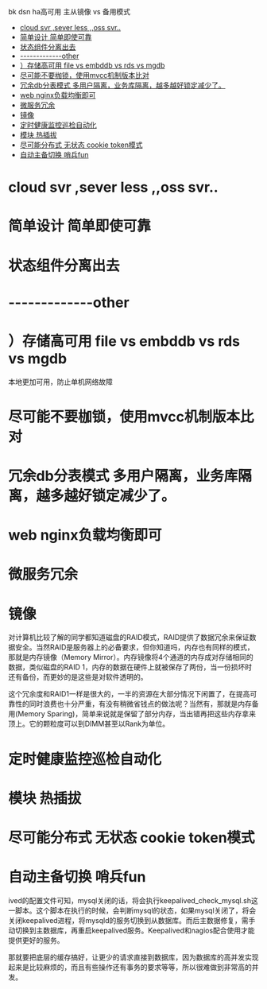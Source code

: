 bk dsn ha高可用 主从镜像 vs 备用模式

<!-- TOC -->

- [cloud svr  ,sever less ,,oss svr..](#cloud-svr--sever-less-oss-svr)
- [简单设计 简单即使可靠](#简单设计-简单即使可靠)
- [状态组件分离出去](#状态组件分离出去)
- [-------------other](#-------------other)
- [）存储高可用 file vs embddb  vs rds vs mgdb](#存储高可用-file-vs-embddb--vs-rds-vs-mgdb)
- [尽可能不要枷锁，使用mvcc机制版本比对](#尽可能不要枷锁使用mvcc机制版本比对)
- [冗余db分表模式 多用户隔离，业务库隔离，越多越好锁定减少了。](#冗余db分表模式-多用户隔离业务库隔离越多越好锁定减少了)
- [web nginx负载均衡即可](#web-nginx负载均衡即可)
- [微服务冗余](#微服务冗余)
- [镜像](#镜像)
- [定时健康监控巡检自动化](#定时健康监控巡检自动化)
- [模块 热插拔](#模块-热插拔)
- [尽可能分布式 无状态  cookie token模式](#尽可能分布式-无状态--cookie-token模式)
- [自动主备切换 哨兵fun](#自动主备切换-哨兵fun)

<!-- /TOC -->

# cloud svr  ,sever less ,,oss svr..
# 简单设计 简单即使可靠
# 状态组件分离出去 

# -------------other

# ）存储高可用 file vs embddb  vs rds vs mgdb
本地更加可用，防止单机网络故障

# 尽可能不要枷锁，使用mvcc机制版本比对
# 冗余db分表模式 多用户隔离，业务库隔离，越多越好锁定减少了。

# web nginx负载均衡即可

# 微服务冗余

# 镜像
对计算机比较了解的同学都知道磁盘的RAID模式，RAID提供了数据冗余来保证数据安全。当然RAID是服务器上的必备要求，但你知道吗，内存也有同样的模式，那就是内存镜像（Memory Mirror）。内存镜像将4个通道的内存成对存储相同的数据，类似磁盘的RAID 1，内存的数据在硬件上就被保存了两份，当一份损坏时还有备份，而更妙的是这些是对软件透明的。

这个冗余度和RAID1一样是很大的，一半的资源在大部分情况下闲置了，在提高可靠性的同时浪费也十分严重，有没有稍微省钱点的做法呢？当然有，那就是内存备用(Memory Sparing)，简单来说就是保留了部分内存，当出错再把这些内存拿来顶上。它的颗粒度可以到DIMM甚至以Rank为单位。

# 定时健康监控巡检自动化

# 模块 热插拔

# 尽可能分布式 无状态  cookie token模式

# 自动主备切换 哨兵fun


ived的配置文件可知，mysql关闭的话，将会执行keepalived_check_mysql.sh这一脚本。这个脚本在执行的时候，会判断mysql的状态，如果mysql关闭了，将会关闭keepalived进程，将mysqld的服务切换到从数据库。而后主数据修复，需手动切换到主数据库，再重启keepalived服务。Keepalived和nagios配合使用才能提供更好的服务。
 

那就要把底层的缓存搞好，让更少的请求直接到数据库，因为数据库的高并发实现起来是比较麻烦的，而且有些操作还有事务的要求等等，所以很难做到非常高的并发。
